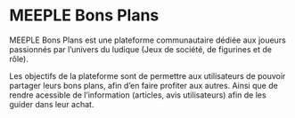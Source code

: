# MEEPLE Bons Plans



MEEPLE Bons Plans est une plateforme communautaire dédiée aux joueurs passionnés par l’univers du ludique (Jeux de société, de figurines et de rôle).

Les objectifs de la plateforme sont de permettre aux utilisateurs de pouvoir partager leurs bons plans, afin d’en faire profiter aux autres. Ainsi que de rendre acessible de l’information (articles, avis utilisateurs) afin de les guider dans leur achat.

